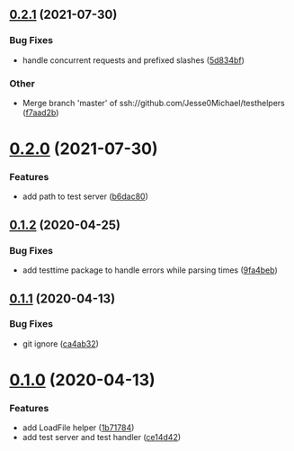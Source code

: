 ## [0.2.1](https://github.com/Jesse0Michael/testhelpers/compare/v0.2.0...v0.2.1) (2021-07-30)

### Bug Fixes

- handle concurrent requests and prefixed slashes ([5d834bf](https://github.com/Jesse0Michael/testhelpers/commit/5d834bf5fd6c750241ee5da6369c9bada2e08685))

### Other

- Merge branch 'master' of ssh://github.com/Jesse0Michael/testhelpers ([f7aad2b](https://github.com/Jesse0Michael/testhelpers/commit/f7aad2bc1864eb33bf7b5ac29edd785f3524f03d))

# [0.2.0](https://github.com/Jesse0Michael/testhelpers/compare/v0.1.2...v0.2.0) (2021-07-30)

### Features

- add path to test server ([b6dac80](https://github.com/Jesse0Michael/testhelpers/commit/b6dac80eaf3b61f87e92c051a1d1061cd997f27c))

## [0.1.2](https://github.com/Jesse0Michael/testhelpers/compare/v0.1.1...v0.1.2) (2020-04-25)

### Bug Fixes

- add testtime package to handle errors while parsing times ([9fa4beb](https://github.com/Jesse0Michael/testhelpers/commit/9fa4beb8968fc3c87b3e9cbfd8c097eb7c567fea))

## [0.1.1](https://github.com/Jesse0Michael/testhelpers/compare/v0.1.0...v0.1.1) (2020-04-13)

### Bug Fixes

- git ignore ([ca4ab32](https://github.com/Jesse0Michael/testhelpers/commit/ca4ab326fedd30c70ee184c0067abfc81624cff7))

# [0.1.0](https://github.com/Jesse0Michael/testhelpers/compare/v0.0.0...v0.1.0) (2020-04-13)

### Features

- add LoadFile helper ([1b71784](https://github.com/Jesse0Michael/testhelpers/commit/1b717841dc746408653cab893820e3394ca2dedb))
- add test server and test handler ([ce14d42](https://github.com/Jesse0Michael/testhelpers/commit/ce14d429bb01af46217c1180aa92a7677241a8a2))
